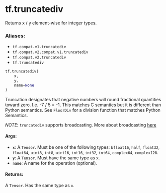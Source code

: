<div itemscope itemtype="http://developers.google.com/ReferenceObject">
<meta itemprop="name" content="tf.truncatediv" />
<meta itemprop="path" content="Stable" />
</div>

# tf.truncatediv

Returns x / y element-wise for integer types.

### Aliases:

* `tf.compat.v1.truncatediv`
* `tf.compat.v2.compat.v1.truncatediv`
* `tf.compat.v2.truncatediv`
* `tf.truncatediv`

``` python
tf.truncatediv(
    x,
    y,
    name=None
)
```

<!-- Placeholder for "Used in" -->

Truncation designates that negative numbers will round fractional quantities
toward zero. I.e. -7 / 5 = -1. This matches C semantics but it is different
than Python semantics. See `FloorDiv` for a division function that matches
Python Semantics.

*NOTE*: `truncatediv` supports broadcasting. More about broadcasting
[here](http://docs.scipy.org/doc/numpy/user/basics.broadcasting.html)

#### Args:


* <b>`x`</b>: A `Tensor`. Must be one of the following types: `bfloat16`, `half`, `float32`, `float64`, `uint8`, `int8`, `uint16`, `int16`, `int32`, `int64`, `complex64`, `complex128`.
* <b>`y`</b>: A `Tensor`. Must have the same type as `x`.
* <b>`name`</b>: A name for the operation (optional).


#### Returns:

A `Tensor`. Has the same type as `x`.
